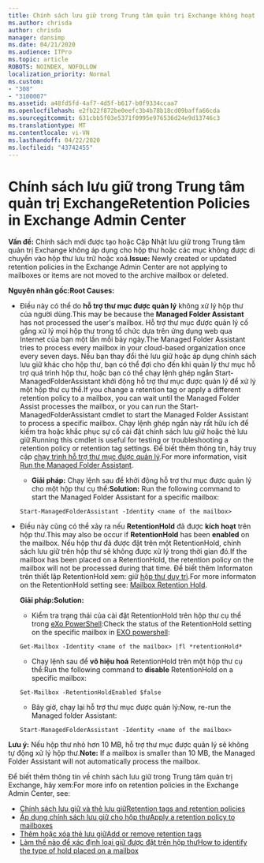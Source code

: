 ```yaml
---
title: Chính sách lưu giữ trong Trung tâm quản trị Exchange không hoạt động
ms.author: chrisda
author: chrisda
manager: dansimp
ms.date: 04/21/2020
ms.audience: ITPro
ms.topic: article
ROBOTS: NOINDEX, NOFOLLOW
localization_priority: Normal
ms.custom:
- "308"
- "3100007"
ms.assetid: a48fd5fd-4af7-4d5f-b617-b0f9334ccaa7
ms.openlocfilehash: e2fb22f872be0eefc3b4b78b18cd09baffa66cda
ms.sourcegitcommit: 631cbb5f03e5371f0995e976536d24e9d13746c3
ms.translationtype: MT
ms.contentlocale: vi-VN
ms.lasthandoff: 04/22/2020
ms.locfileid: "43742455"
---
```

# <a name="retention-policies-in-exchange-admin-center"></a><span data-ttu-id="eb81d-102">Chính sách lưu giữ trong Trung tâm quản trị Exchange</span><span class="sxs-lookup"><span data-stu-id="eb81d-102">Retention Policies in Exchange Admin Center</span></span>

 <span data-ttu-id="eb81d-103">**Vấn đề:** Chính sách mới được tạo hoặc Cập Nhật lưu giữ trong Trung tâm quản trị Exchange không áp dụng cho hộp thư hoặc các mục không được di chuyển vào hộp thư lưu trữ hoặc xoá.</span><span class="sxs-lookup"><span data-stu-id="eb81d-103">**Issue:** Newly created or updated retention policies in the Exchange Admin Center are not applying to mailboxes or items are not moved to the archive mailbox or deleted.</span></span> 
  
 <span data-ttu-id="eb81d-104">**Nguyên nhân gốc:**</span><span class="sxs-lookup"><span data-stu-id="eb81d-104">**Root Causes:**</span></span>
  
- <span data-ttu-id="eb81d-105">Điều này có thể do **hỗ trợ thư mục được quản lý** không xử lý hộp thư của người dùng.</span><span class="sxs-lookup"><span data-stu-id="eb81d-105">This may be because the **Managed Folder Assistant** has not processed the user's mailbox.</span></span> <span data-ttu-id="eb81d-106">Hỗ trợ thư mục được quản lý cố gắng xử lý mọi hộp thư trong tổ chức dựa trên ứng dụng web qua Internet của bạn một lần mỗi bảy ngày.</span><span class="sxs-lookup"><span data-stu-id="eb81d-106">The Managed Folder Assistant tries to process every mailbox in your cloud-based organization once every seven days.</span></span> <span data-ttu-id="eb81d-107">Nếu bạn thay đổi thẻ lưu giữ hoặc áp dụng chính sách lưu giữ khác cho hộp thư, bạn có thể đợi cho đến khi quản lý thư mục hỗ trợ quá trình hộp thư, hoặc bạn có thể chạy lệnh ghép ngắn Start-ManagedFolderAssistant khởi động hỗ trợ thư mục được quản lý để xử lý một hộp thư cụ thể.</span><span class="sxs-lookup"><span data-stu-id="eb81d-107">If you change a retention tag or apply a different retention policy to a mailbox, you can wait until the Managed Folder Assist processes the mailbox, or you can run the Start-ManagedFolderAssistant cmdlet to start the Managed Folder Assistant to process a specific mailbox.</span></span> <span data-ttu-id="eb81d-108">Chạy lệnh ghép ngắn này rất hữu ích để kiểm tra hoặc khắc phục sự cố cài đặt chính sách lưu giữ hoặc thẻ lưu giữ.</span><span class="sxs-lookup"><span data-stu-id="eb81d-108">Running this cmdlet is useful for testing or troubleshooting a retention policy or retention tag settings.</span></span> <span data-ttu-id="eb81d-109">Để biết thêm thông tin, hãy truy cập [chạy trình hỗ trợ thư mục được quản lý](https://msdn.microsoft.com/library/gg271153%28v=exchsrvcs.149%29.aspx#managedfolderassist).</span><span class="sxs-lookup"><span data-stu-id="eb81d-109">For more information, visit [Run the Managed Folder Assistant](https://msdn.microsoft.com/library/gg271153%28v=exchsrvcs.149%29.aspx#managedfolderassist).</span></span>
    
  - <span data-ttu-id="eb81d-110">**Giải pháp:** Chạy lệnh sau để khởi động hỗ trợ thư mục được quản lý cho một hộp thư cụ thể:</span><span class="sxs-lookup"><span data-stu-id="eb81d-110">**Solution:** Run the following command to start the Managed Folder Assistant for a specific mailbox:</span></span>
    
  ```
  Start-ManagedFolderAssistant -Identity <name of the mailbox>
  ```

- <span data-ttu-id="eb81d-111">Điều này cũng có thể xảy ra nếu **RetentionHold** đã được **kích hoạt** trên hộp thư.</span><span class="sxs-lookup"><span data-stu-id="eb81d-111">This may also be occur if **RetentionHold** has been **enabled** on the mailbox.</span></span> <span data-ttu-id="eb81d-112">Nếu hộp thư đã được đặt trên một RetentionHold, chính sách lưu giữ trên hộp thư sẽ không được xử lý trong thời gian đó.</span><span class="sxs-lookup"><span data-stu-id="eb81d-112">If the mailbox has been placed on a RetentionHold, the retention policy on the mailbox will not be processed during that time.</span></span> <span data-ttu-id="eb81d-113">Để biết thêm Informaton trên thiết lập RetentionHold xem: giữ [hộp thư duy trì](https://docs.microsoft.com/exchange/security-and-compliance/messaging-records-management/mailbox-retention-hold).</span><span class="sxs-lookup"><span data-stu-id="eb81d-113">For more informaton on the RetentionHold setting see: [Mailbox Retention Hold](https://docs.microsoft.com/exchange/security-and-compliance/messaging-records-management/mailbox-retention-hold).</span></span>
    
    <span data-ttu-id="eb81d-114">**Giải pháp:**</span><span class="sxs-lookup"><span data-stu-id="eb81d-114">**Solution:**</span></span>
    
  - <span data-ttu-id="eb81d-115">Kiểm tra trạng thái của cài đặt RetentionHold trên hộp thư cụ thể trong [eXo PowerShell](https://docs.microsoft.com/powershell/exchange/exchange-online/connect-to-exchange-online-powershell/connect-to-exchange-online-powershell?view=exchange-ps):</span><span class="sxs-lookup"><span data-stu-id="eb81d-115">Check the status of the RetentionHold setting on the specific mailbox in [EXO powershell](https://docs.microsoft.com/powershell/exchange/exchange-online/connect-to-exchange-online-powershell/connect-to-exchange-online-powershell?view=exchange-ps):</span></span>
    
  ```
  Get-Mailbox -Identity <name of the mailbox> |fl *retentionHold*
  ```

  - <span data-ttu-id="eb81d-116">Chạy lệnh sau để **vô hiệu hoá** RetentionHold trên một hộp thư cụ thể:</span><span class="sxs-lookup"><span data-stu-id="eb81d-116">Run the following command to **disable** RetentionHold on a specific mailbox:</span></span>
    
  ```
  Set-Mailbox -RetentionHoldEnabled $false
  ```

  - <span data-ttu-id="eb81d-117">Bây giờ, chạy lại hỗ trợ thư mục được quản lý:</span><span class="sxs-lookup"><span data-stu-id="eb81d-117">Now, re-run the Managed folder Assistant:</span></span>
    
  ```
  Start-ManagedFolderAssistant -Identity <name of the mailbox>
  ```

 <span data-ttu-id="eb81d-118">**Lưu ý:** Nếu hộp thư nhỏ hơn 10 MB, hỗ trợ thư mục được quản lý sẽ không tự động xử lý hộp thư.</span><span class="sxs-lookup"><span data-stu-id="eb81d-118">**Note:** If a mailbox is smaller than 10 MB, the Managed Folder Assistant will not automatically process the mailbox.</span></span>
 
<span data-ttu-id="eb81d-119">Để biết thêm thông tin về chính sách lưu giữ trong Trung tâm quản trị Exchange, hãy xem:</span><span class="sxs-lookup"><span data-stu-id="eb81d-119">For more info on retention policies in the Exchange Admin Center, see:</span></span>
- [<span data-ttu-id="eb81d-120">Chính sách lưu giữ và thẻ lưu giữ</span><span class="sxs-lookup"><span data-stu-id="eb81d-120">Retention tags and retention policies</span></span>](https://docs.microsoft.com/exchange/security-and-compliance/messaging-records-management/retention-tags-and-policies)
- [<span data-ttu-id="eb81d-121">Áp dụng chính sách lưu giữ cho hộp thư</span><span class="sxs-lookup"><span data-stu-id="eb81d-121">Apply a retention policy to mailboxes</span></span>](https://docs.microsoft.com/exchange/security-and-compliance/messaging-records-management/apply-retention-policy)
- [<span data-ttu-id="eb81d-122">Thêm hoặc xóa thẻ lưu giữ</span><span class="sxs-lookup"><span data-stu-id="eb81d-122">Add or remove retention tags</span></span>](https://docs.microsoft.com/exchange/security-and-compliance/messaging-records-management/add-or-remove-retention-tags)
- [<span data-ttu-id="eb81d-123">Làm thế nào để xác định loại giữ được đặt trên hộp thư</span><span class="sxs-lookup"><span data-stu-id="eb81d-123">How to identify the type of hold placed on a mailbox</span></span>](https://docs.microsoft.com/office365/securitycompliance/identify-a-hold-on-an-exchange-online-mailbox)
